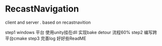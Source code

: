 # RecastNavigation
client and server . based on recastnavition

step1 windows 平台 使用unity挂在dll 实现bake detour 流程60%
step2 编写跨平台cmake
step3 完善log 好好些ReadME

